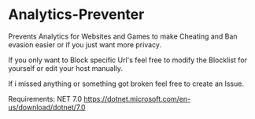 # Analytics-Preventer
Prevents Analytics for Websites and Games to make Cheating and Ban evasion easier or if you just want more privacy.

If you only want to Block specific Url's feel free to modify the Blocklist for yourself or edit your host manually.

If i missed anything or something got broken feel free to create an Issue.

Requirements: NET 7.0 https://dotnet.microsoft.com/en-us/download/dotnet/7.0

